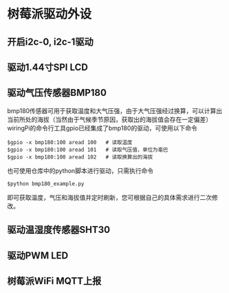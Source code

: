 # 树莓派驱动外设

## 开启i2c-0, i2c-1驱动
## 驱动1.44寸SPI LCD
## 驱动气压传感器BMP180
bmp180传感器可用于获取温度和大气压强，由于大气压强经过换算，可以计算出当前所处的海拔（当然由于气候季节原因，获取出的海拔值会存在一定偏差）
wiringPi的命令行工具gpio已经集成了bmp180的驱动，可使用以下命令
```
$gpio -x bmp180:100 aread 100   # 读取温度
$gpio -x bmp180:100 aread 101   # 读取气压值，单位为毫巴
$gpio -x bmp180:100 aread 102   # 读取换算出的海拔

```
也可使用仓库中的python脚本进行驱动，只需执行命令
```
$python bmp180_example.py
```
即可获取温度，气压和海拔值并定时刷新，您可根据自己的具体需求进行二次修改。

## 驱动温湿度传感器SHT30
## 驱动PWM LED
## 树莓派WiFi MQTT上报
